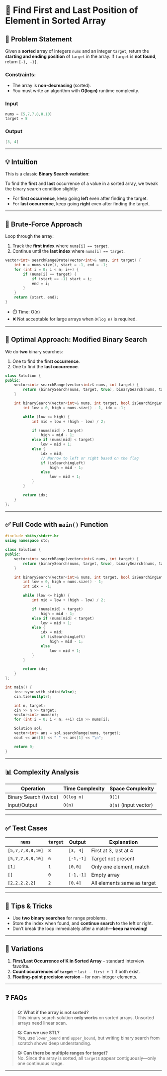 # 🎯 Find First and Last Position of Element in Sorted Array


## 📄 Problem Statement

Given a **sorted** array of integers `nums` and an integer `target`, return the **starting and ending position** of `target` in the array.
If `target` is **not found**, return `[-1, -1]`.

### Constraints:

* The array is **non-decreasing** (sorted).
* You must write an algorithm with **O(log n)** runtime complexity.

### Input

```cpp
nums = [5,7,7,8,8,10]
target = 8
```

### Output

```cpp
[3, 4]
```

---

## 💡 Intuition

This is a classic **Binary Search variation**:

To find the **first** and **last** occurrence of a value in a sorted array, we tweak the binary search condition slightly:

* For **first occurrence**, keep going **left** even after finding the target.
* For **last occurrence**, keep going **right** even after finding the target.

---

## 🐢 Brute-Force Approach

Loop through the array:

1. Track the **first index** where `nums[i] == target`.
2. Continue until the **last index** where `nums[i] == target`.

```cpp
vector<int> searchRangeBrute(vector<int>& nums, int target) {
    int n = nums.size(), start = -1, end = -1;
    for (int i = 0; i < n; i++) {
        if (nums[i] == target) {
            if (start == -1) start = i;
            end = i;
        }
    }
    return {start, end};
}
```

* ⏱️ Time: O(n)
* ❌ Not acceptable for large arrays when `O(log n)` is required.

---

## 🚀 Optimal Approach: Modified Binary Search

We do **two** binary searches:

1. One to find the **first occurrence**.
2. One to find the **last occurrence**.

```cpp
class Solution {
public:
    vector<int> searchRange(vector<int>& nums, int target) {
        return {binarySearch(nums, target, true), binarySearch(nums, target, false)};
    }

    int binarySearch(vector<int>& nums, int target, bool isSearchingLeft) {
        int low = 0, high = nums.size() - 1, idx = -1;

        while (low <= high) {
            int mid = low + (high - low) / 2;

            if (nums[mid] > target)
                high = mid - 1;
            else if (nums[mid] < target)
                low = mid + 1;
            else {
                idx = mid;
                // Narrow to left or right based on the flag
                if (isSearchingLeft)
                    high = mid - 1;
                else
                    low = mid + 1;
            }
        }

        return idx;
    }
};
```

---

## ✅ Full Code with `main()` Function

```cpp
#include <bits/stdc++.h>
using namespace std;

class Solution {
public:
    vector<int> searchRange(vector<int>& nums, int target) {
        return {binarySearch(nums, target, true), binarySearch(nums, target, false)};
    }

    int binarySearch(vector<int>& nums, int target, bool isSearchingLeft) {
        int low = 0, high = nums.size() - 1;
        int idx = -1;

        while (low <= high) {
            int mid = low + (high - low) / 2;

            if (nums[mid] > target)
                high = mid - 1;
            else if (nums[mid] < target)
                low = mid + 1;
            else {
                idx = mid;
                if (isSearchingLeft)
                    high = mid - 1;
                else
                    low = mid + 1;
            }
        }

        return idx;
    }
};

int main() {
    ios::sync_with_stdio(false);
    cin.tie(nullptr);

    int n, target;
    cin >> n >> target;
    vector<int> nums(n);
    for (int i = 0; i < n; ++i) cin >> nums[i];

    Solution sol;
    vector<int> ans = sol.searchRange(nums, target);
    cout << ans[0] << " " << ans[1] << "\n";

    return 0;
}
```

---

## 📊 Complexity Analysis

| Operation             | Time Complexity | Space Complexity      |
| --------------------- | --------------- | --------------------- |
| Binary Search (twice) | `O(log n)`      | `O(1)`                |
| Input/Output          | `O(n)`          | `O(n)` (input vector) |

---

## ✅ Test Cases

| `nums`           | `target` | Output    | Explanation                 |
| ---------------- | -------- | --------- | --------------------------- |
| `[5,7,7,8,8,10]` | `8`      | `[3, 4]`  | First at 3, last at 4       |
| `[5,7,7,8,8,10]` | `6`      | `[-1,-1]` | Target not present          |
| `[1]`            | `1`      | `[0,0]`   | Only one element, match     |
| `[]`             | `0`      | `[-1,-1]` | Empty array                 |
| `[2,2,2,2,2]`    | `2`      | `[0,4]`   | All elements same as target |

---

## 🎯 Tips & Tricks

* Use **two binary searches** for range problems.
* Store the index when found, and **continue search** to the left or right.
* Don’t break the loop immediately after a match—**keep narrowing**!

---

## 🔄 Variations

1. **First/Last Occurrence of K in Sorted Array** – standard interview favorite.
2. **Count occurrences of `target`** – `last - first + 1` if both exist.
3. **Floating-point precision version** – for non-integer elements.

---

## ❓ FAQs

> **Q: What if the array is not sorted?** <br>
> This binary search solution **only works** on sorted arrays. Unsorted arrays need linear scan.

> **Q: Can we use STL?** <br>
> Yes, use `lower_bound` and `upper_bound`, but writing binary search from scratch shows deep understanding.

> **Q: Can there be multiple ranges for target?** <br>
> No. Since the array is sorted, all `target`s appear contiguously—only one continuous range.

---

